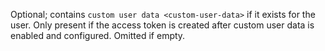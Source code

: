 Optional; contains `custom user data <custom-user-data>` if it exists
for the user. Only present if the access token is created after custom
user data is enabled and configured. Omitted if empty.
